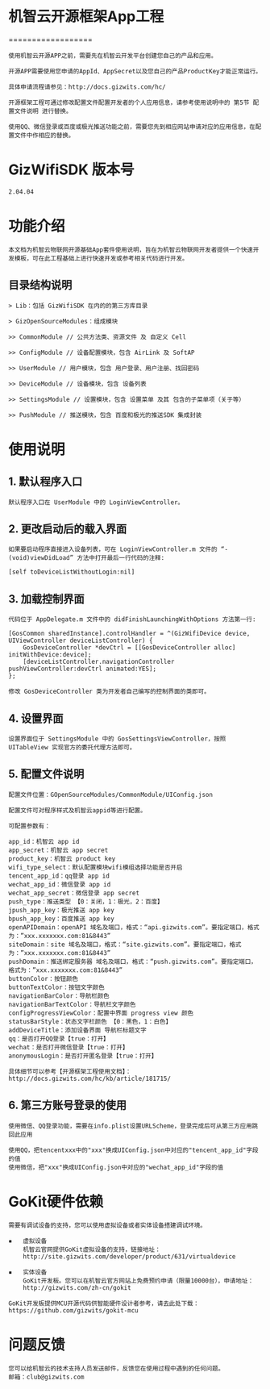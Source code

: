 # 机智云开源框架App工程
==================

    使用机智云开源APP之前，需要先在机智云开发平台创建您自己的产品和应用。

    开源APP需要使用您申请的AppId、AppSecret以及您自己的产品ProductKey才能正常运行。

    具体申请流程请参见：http://docs.gizwits.com/hc/

    开源框架工程可通过修改配置文件配置开发者的个人应用信息，请参考使用说明中的 第5节 配置文件说明 进行替换。

    使用QQ、微信登录或百度或极光推送功能之前，需要您先到相应网站申请对应的应用信息，在配置文件中作相应的替换。


# GizWifiSDK 版本号

    2.04.04


# 功能介绍

    本文档为机智云物联网开源基础App套件使用说明，旨在为机智云物联网开发者提供一个快速开发模板，可在此工程基础上进行快速开发或参考相关代码进行开发。

## 目录结构说明

    > Lib：包括 GizWifiSDK 在内的的第三方库目录

    > GizOpenSourceModules：组成模块

    >> CommonModule // 公共方法类、资源文件 及 自定义 Cell
    
    >> ConfigModule // 设备配置模块，包含 AirLink 及 SoftAP
    
    >> UserModule // 用户模块，包含 用户登录、用户注册、找回密码
    
    >> DeviceModule // 设备模块，包含 设备列表
    
    >> SettingsModule // 设置模块，包含 设置菜单 及其 包含的子菜单项（关于等）

    >> PushModule // 推送模块，包含 百度和极光的推送SDK 集成封装
    
    
# 使用说明

## 1. 默认程序入口
    
    默认程序入口在 UserModule 中的 LoginViewController。

## 2. 更改启动后的载入界面
    
    如果要启动程序直接进入设备列表，可在 LoginViewController.m 文件的 “- (void)viewDidLoad” 方法中打开最后一行代码的注释:

	[self toDeviceListWithoutLogin:nil]


## 3. 加载控制界面
    
    代码位于 AppDelegate.m 文件中的 didFinishLaunchingWithOptions 方法第一行:

	[GosCommon sharedInstance].controlHandler = ^(GizWifiDevice device, UIViewController deviceListController) {
		GosDeviceController *devCtrl = [[GosDeviceController alloc] initWithDevice:device];
		[deviceListController.navigationController pushViewController:devCtrl animated:YES];
	};

    修改 GosDeviceController 类为开发者自己编写的控制界面的类即可。

## 4. 设置界面
    
    设置界面位于 SettingsModule 中的 GosSettingsViewController，按照 UITableView 实现官方的委托代理方法即可。

## 5. 配置文件说明

    配置文件位置：GOpenSourceModules/CommonModule/UIConfig.json

    配置文件可对程序样式及机智云appid等进行配置。

    可配置参数有：

	app_id：机智云 app id
	app_secret：机智云 app secret
	product_key：机智云 product key
	wifi_type_select：默认配置模块wifi模组选择功能是否开启
	tencent_app_id：qq登录 app id
	wechat_app_id：微信登录 app id
	wechat_app_secret：微信登录 app secret
	push_type：推送类型 【0：关闭，1：极光，2：百度】
	jpush_app_key：极光推送 app key
	bpush_app_key：百度推送 app key
	openAPIDomain：openAPI 域名及端口，格式：“api.gizwits.com”。要指定端口，格式为：”xxx.xxxxxxx.com:81&8443”
	siteDomain：site 域名及端口，格式：“site.gizwits.com”。要指定端口，格式为：”xxx.xxxxxxx.com:81&8443”
	pushDomain：推送绑定服务器 域名及端口，格式：“push.gizwits.com”。要指定端口，格式为：”xxx.xxxxxxx.com:81&8443”
	buttonColor：按钮颜色
	buttonTextColor：按钮文字颜色
	navigationBarColor：导航栏颜色
	navigationBarTextColor：导航栏文字颜色
	configProgressViewColor：配置中界面 progress view 颜色
	statusBarStyle：状态文字栏颜色 【0：黑色，1：白色】
	addDeviceTitle：添加设备界面 导航栏标题文字
    qq：是否打开QQ登录【true：打开】
    wechat：是否打开微信登录【true：打开】
    anonymousLogin：是否打开匿名登录【true：打开】

    具体细节可以参考【开源框架工程使用文档】：http://docs.gizwits.com/hc/kb/article/181715/

## 6. 第三方账号登录的使用

    使用微信、QQ登录功能，需要在info.plist设置URLScheme，登录完成后可从第三方应用跳回此应用

    使用QQ，把tencentxxx中的"xxx"换成UIConfig.json中对应的"tencent_app_id"字段的值
    使用微信，把"xxx"换成UIConfig.json中对应的"wechat_app_id"字段的值

# GoKit硬件依赖

    需要有调试设备的支持，您可以使用虚拟设备或者实体设备搭建调试环境。

    ▪	虚拟设备
        机智云官网提供GoKit虚拟设备的支持，链接地址：
        http://site.gizwits.com/developer/product/631/virtualdevice

    ▪	实体设备
        GoKit开发板。您可以在机智云官方网站上免费预约申请（限量10000台），申请地址：
        http://gizwits.com/zh-cn/gokit

    GoKit开发板提供MCU开源代码供智能硬件设计者参考，请去此处下载：https://github.com/gizwits/gokit-mcu


# 问题反馈

    您可以给机智云的技术支持人员发送邮件，反馈您在使用过程中遇到的任何问题。
    邮箱：club@gizwits.com

    
